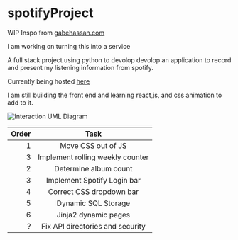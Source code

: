 # spotifyProject

WIP
Inspo from [gabehassan.com](https://gabehassan.com)

I am working on turning this into a service 

A full stack project using python to devolop devolop an application to record and present my listening information from spotify. 

Currently being hosted [here](https://mazenmirza.com)

I am still building the front end and learning react,js, and css animation to add to it. 


![Interaction UML Diagram](https://lh3.googleusercontent.com/drive-viewer/AJc5JmTHyNXfCY1RM9MVtIbSTFBq8UOq-4t713W5_mJrSmQIkmgvscuoCl5d_2KXdxetgi4HraoapuQ=w1832-h1296)




Order| Task |
------------------------------------------------: | :--------------------------------------:| 
1 | Move CSS out of JS | 
3 | Implement rolling weekly counter|
2 | Determine album count | 
3 | Implement Spotify Login bar|
4 | Correct CSS dropdown bar|
5 | Dynamic SQL Storage|
6 | Jinja2 dynamic pages|
? | Fix API directories and security|
